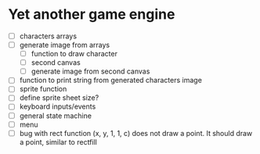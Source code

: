 # Yet another game engine

- [ ] characters arrays
- [ ] generate image from arrays
  - [ ] function to draw character
  - [ ] second canvas
  - [ ] generate image from second canvas
- [ ] function to print string from generated characters image
- [ ] sprite function
- [ ] define sprite sheet size?
- [ ] keyboard inputs/events
- [ ] general state machine
- [ ] menu
- [ ] bug with rect function (x, y, 1, 1, c) does not draw a point. It should draw a point, similar to rectfill
